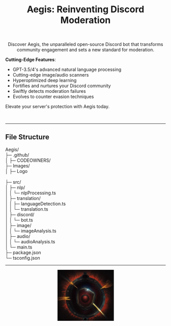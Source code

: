 <h1 align = "center" >Aegis: Reinventing Discord Moderation</h1>
<br />
<p align="center">
Discover Aegis, the unparalleled open-source Discord bot that transforms community engagement and sets a new standard for moderation. 
  
**Cutting-Edge Features**:
* GPT-3.5/4's advanced natural language processing
* Cutting-edge image/audio scanners
* Hyperoptimized deep learning
* Fortifies and nurtures your Discord community
* Swiftly detects moderation failures
* Evolves to counter evasion techniques
  
Elevate your server's protection with Aegis today.
</p>
<br />

---

<h2>File Structure</h2>
<p>
  
Aegis/<br>
├─ .github/<br>
│ ├─ CODEOWNERS/<br>
├─ Images/<br>
│ ├─ Logo<br>    
├─ src/<br>
│ ├─ nlp/<br>
│ │ └─ nlpProcessing.ts<br>
│ ├─ translation/<br>
│ │ ├─ languageDetection.ts<br>
│ │ └─ translation.ts<br>
│ ├─ discord/<br>
│ │ └─ bot.ts<br>
│ ├─ image/<br>
│ │ └─ imageAnalysis.ts<br>
│ ├─ audio/<br>
│ │ └─ audioAnalysis.ts<br>
│ └─ main.ts<br>
├─ package.json<br>
└─ tsconfig.json<br>
  
</p>  


---

<div align="center">
  <p> 
    <img src="https://github.com/AbhiAlest/Aegis/blob/main/Images/Logo/Aegis.png?raw=true" alt = "Aegis Logo" >
</p> 

